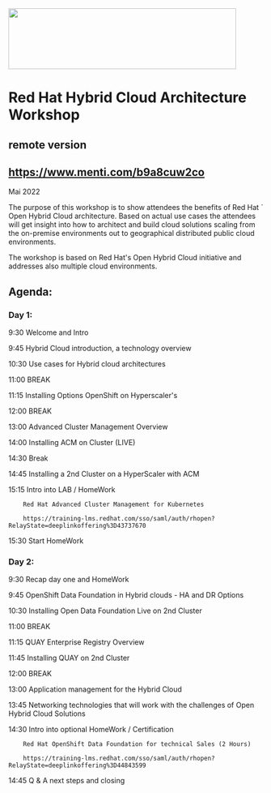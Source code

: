 <img src="https://github.com/alfbach/OCP_Arch/blob/master/logo.png" width="450" height="120">


# Red Hat Hybrid Cloud Architecture Workshop
## remote version

## https://www.menti.com/b9a8cuw2co

Mai 2022

The purpose of this workshop is to show attendees the benefits of Red Hat ´ Open Hybrid Cloud architecture. Based on actual use cases the attendees will get insight into how to architect and build cloud solutions scaling from the on-premise environments out to geographical distributed public cloud environments.

The workshop is based on Red Hat's Open Hybrid Cloud initiative and addresses also multiple cloud environments.

## Agenda:


### Day 1:

9:30		Welcome and Intro	

9:45		Hybrid Cloud introduction, a technology overview

10:30		Use cases for Hybrid cloud architectures

11:00		BREAK		

11:15		Installing Options OpenShift on Hyperscaler's

12:00		BREAK

13:00		Advanced Cluster Management Overview

14:00		Installing ACM on Cluster (LIVE)  

14:30		Break

14:45		Installing a 2nd Cluster on a HyperScaler with ACM

15:15		Intro into LAB / HomeWork

		Red Hat Advanced Cluster Management for Kubernetes
		
		https://training-lms.redhat.com/sso/saml/auth/rhopen?RelayState=deeplinkoffering%3D43737670

15:30		Start HomeWork


### Day 2:


9:30		Recap day one and HomeWork 

9:45		OpenShift Data Foundation in Hybrid clouds - HA and DR Options

10:30		Installing Open Data Foundation Live on 2nd Cluster

11:00		BREAK

11:15		QUAY Enterprise Registry Overview 		

11:45		Installing QUAY on 2nd Cluster

12:00		BREAK

13:00		Application management for the Hybrid Cloud

13:45 		Networking technologies that will work with the challenges of Open Hybrid Cloud Solutions

14:30		Intro into optional HomeWork / Certification

		Red Hat OpenShift Data Foundation for technical Sales (2 Hours)

		https://training-lms.redhat.com/sso/saml/auth/rhopen?RelayState=deeplinkoffering%3D44843599	

14:45		Q & A next steps and closing

